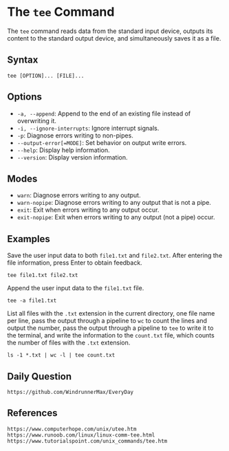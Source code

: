 # The `tee` Command

The `tee` command reads data from the standard input device, outputs its content to the standard output device, and simultaneously saves it as a file.

## Syntax

```shell
tee [OPTION]... [FILE]...
```

## Options
* `-a, --append`: Append to the end of an existing file instead of overwriting it.
* `-i, --ignore-interrupts`: Ignore interrupt signals.
* `-p`: Diagnose errors writing to non-pipes.
* `--output-error[=MODE]`: Set behavior on output write errors.
* `--help`: Display help information.
* `--version`: Display version information.

## Modes
* `warn`: Diagnose errors writing to any output.
* `warn-nopipe`: Diagnose errors writing to any output that is not a pipe.
* `exit`: Exit when errors writing to any output occur.
* `exit-nopipe`: Exit when errors writing to any output (not a pipe) occur.

## Examples
Save the user input data to both `file1.txt` and `file2.txt`. After entering the file information, press Enter to obtain feedback.

```shell
tee file1.txt file2.txt
```

Append the user input data to the `file1.txt` file.

```shell
tee -a file1.txt
```

List all files with the `.txt` extension in the current directory, one file name per line, pass the output through a pipeline to `wc` to count the lines and output the number, pass the output through a pipeline to `tee` to write it to the terminal, and write the information to the `count.txt` file, which counts the number of files with the `.txt` extension.

```shell
ls -1 *.txt | wc -l | tee count.txt
```

## Daily Question
```
https://github.com/WindrunnerMax/EveryDay
```

## References
```
https://www.computerhope.com/unix/utee.htm
https://www.runoob.com/linux/linux-comm-tee.html
https://www.tutorialspoint.com/unix_commands/tee.htm
```